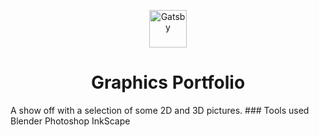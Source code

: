 <p align="center">
  <a href="https://www.gatsbyjs.com/?utm_source=starter&utm_medium=readme&utm_campaign=minimal-starter">
    <img alt="Gatsby" src="https://www.gatsbyjs.com/Gatsby-Monogram.svg" width="60" />
  </a>
</p>
<h1 align="center">
  Graphics Portfolio
</h1>
A show off with a selection of some 2D and 3D pictures.
### Tools used
Blender
Photoshop
InkScape

